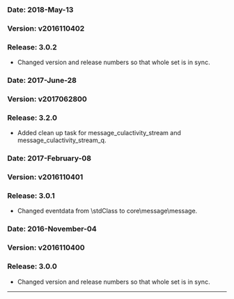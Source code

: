 ### Date: 		2018-May-13
### Version:	v2016110402
### Release:    3.0.2

- Changed version and release numbers so that whole set is in sync.

### Date: 		2017-June-28
### Version:	v2017062800
### Release:    3.2.0

- Added clean up task for message_culactivity_stream and message_culactivity_stream_q.

### Date: 		2017-February-08
### Version:	v2016110401
### Release:    3.0.1

- Changed eventdata from \stdClass to core\message\message.

### Date: 		2016-November-04
### Version:	v2016110400
### Release:    3.0.0

- Changed version and release numbers so that whole set is in sync.

---